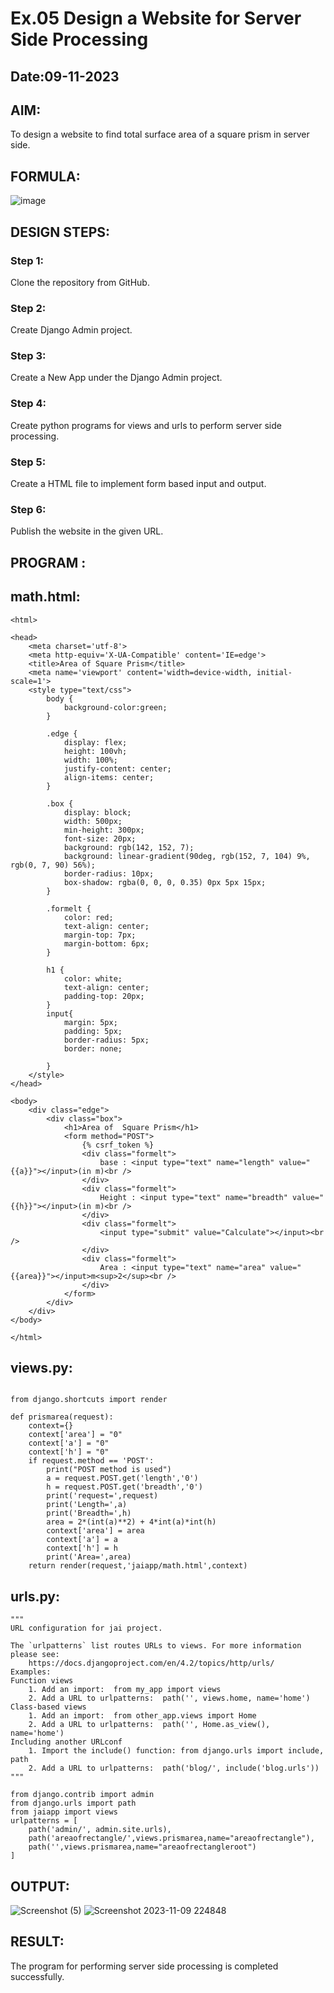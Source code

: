 # Ex.05 Design a Website for Server Side Processing
## Date:09-11-2023

## AIM:
To design a website to find total surface area of a square prism in server side.

## FORMULA:
![image](https://github.com/selvasachein/MathServer/assets/120453887/8ecc8d12-b9a9-43df-be0b-711f299d796d)

## DESIGN STEPS:

### Step 1:
Clone the repository from GitHub.

### Step 2:
Create Django Admin project.

### Step 3:
Create a New App under the Django Admin project.

### Step 4:
Create python programs for views and urls to perform server side processing.

### Step 5:
Create a HTML file to implement form based input and output.

### Step 6:
Publish the website in the given URL.

## PROGRAM :
## math.html:
```
<html>

<head>
    <meta charset='utf-8'>
    <meta http-equiv='X-UA-Compatible' content='IE=edge'>
    <title>Area of Square Prism</title>
    <meta name='viewport' content='width=device-width, initial-scale=1'>
    <style type="text/css">
        body {
            background-color:green;
        }

        .edge {
            display: flex;
            height: 100vh;
            width: 100%;    
            justify-content: center;
            align-items: center;
        }

        .box {
            display: block;
            width: 500px;
            min-height: 300px;
            font-size: 20px;
            background: rgb(142, 152, 7);
            background: linear-gradient(90deg, rgb(152, 7, 104) 9%, rgb(0, 7, 90) 56%);
            border-radius: 10px;
            box-shadow: rgba(0, 0, 0, 0.35) 0px 5px 15px;
        }

        .formelt {
            color: red;
            text-align: center;
            margin-top: 7px;
            margin-bottom: 6px;
        }

        h1 {
            color: white;
            text-align: center;
            padding-top: 20px;
        }
        input{
            margin: 5px;
            padding: 5px;
            border-radius: 5px;
            border: none;

        }
    </style>
</head>

<body>
    <div class="edge">
        <div class="box">
            <h1>Area of  Square Prism</h1>
            <form method="POST">
                {% csrf_token %}
                <div class="formelt">
                    base : <input type="text" name="length" value="{{a}}"></input>(in m)<br />
                </div>
                <div class="formelt">
                    Height : <input type="text" name="breadth" value="{{h}}"></input>(in m)<br />
                </div>
                <div class="formelt">
                    <input type="submit" value="Calculate"></input><br />
                </div>
                <div class="formelt">
                    Area : <input type="text" name="area" value="{{area}}"></input>m<sup>2</sup><br />
                </div>
            </form>
        </div>
    </div>
</body>

</html>
```
## views.py:
```

from django.shortcuts import render

def prismarea(request):
    context={}
    context['area'] = "0"
    context['a'] = "0"
    context['h'] = "0"
    if request.method == 'POST':
        print("POST method is used")
        a = request.POST.get('length','0')
        h = request.POST.get('breadth','0')
        print('request=',request)
        print('Length=',a)
        print('Breadth=',h)
        area = 2*(int(a)**2) + 4*int(a)*int(h)
        context['area'] = area
        context['a'] = a
        context['h'] = h
        print('Area=',area)
    return render(request,'jaiapp/math.html',context)
```
## urls.py:
```
"""
URL configuration for jai project.

The `urlpatterns` list routes URLs to views. For more information please see:
    https://docs.djangoproject.com/en/4.2/topics/http/urls/
Examples:
Function views
    1. Add an import:  from my_app import views
    2. Add a URL to urlpatterns:  path('', views.home, name='home')
Class-based views
    1. Add an import:  from other_app.views import Home
    2. Add a URL to urlpatterns:  path('', Home.as_view(), name='home')
Including another URLconf
    1. Import the include() function: from django.urls import include, path
    2. Add a URL to urlpatterns:  path('blog/', include('blog.urls'))
"""

from django.contrib import admin
from django.urls import path
from jaiapp import views
urlpatterns = [
    path('admin/', admin.site.urls),
    path('areaofrectangle/',views.prismarea,name="areaofrectangle"),
    path('',views.prismarea,name="areaofrectangleroot")
]
```



## OUTPUT:
![Screenshot (5)](https://github.com/jaisurya143/MathServer/assets/121999338/1f6cb1d8-1390-4128-b493-af3b7eeb516e)
![Screenshot 2023-11-09 224848](https://github.com/jaisurya143/MathServer/assets/121999338/96539b0d-e3e5-41ac-b715-607ccae00a4d)



## RESULT:
The program for performing server side processing is completed successfully.
